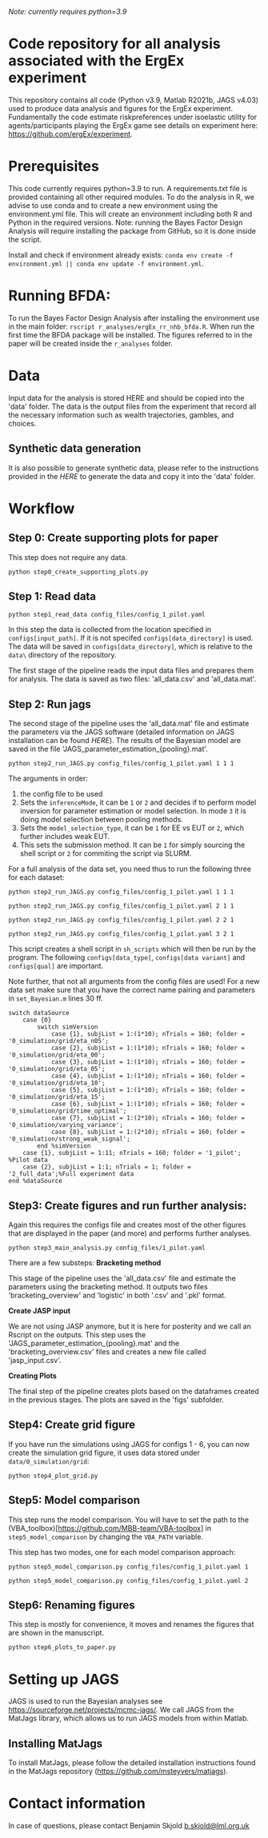 _Note: currently requires python=3.9_

# Code repository for all analysis associated with the ErgEx experiment

This repository contains all code (Python v3.9, Matlab R2021b, JAGS v4.03) used to produce data analysis and figures for the ErgEx experiment. Fundamentally the code estimate riskpreferences under isoelastic utility for agents/participants playing the ErgEx game see details on experiment here: https://github.com/ergEx/experiment.

# Prerequisites

This code currently requires python=3.9 to run. A requirements.txt file is provided containing all other required modules. To do the analysis in R, we advise to use conda and to create a new environment using the environment.yml file.
This will create an environment including both R and Python in the required versions. Note: running the Bayes Factor Design Analysis will require installing the package from GitHub, so it is done inside the script.

Install and check if environment already exists:
`conda env create -f environment.yml || conda env update -f environment.yml`.

# Running BFDA:

To run the Bayes Factor Design Analysis after installing the environment use in the main folder:
`rscript r_analyses/ergEx_rr_nhb_bfda.R`. When run the first time the BFDA package will be installed. 
The figures referred to in the paper will be created inside the `r_analyses` folder.

# Data

Input data for the analysis is stored HERE and should be copied into the 'data' folder. The data is the output files from the experiment that record all the necessary information such as wealth trajectories, gambles, and choices.

## Synthetic data generation

It is also possible to generate synthetic data, please refer to the instructions provided in the _HERE_ to generate the data and copy it into the 'data' folder.

# Workflow

## Step 0: Create supporting plots for paper

This step does not require any data. 

`python step0_create_supporting_plots.py`

## Step 1: Read data

`python step1_read_data config_files/config_1_pilot.yaml`

In this step the data is collected from the location specified in
`configs[input_path]`. If it is not specifed `configs[data_directory]` is used.
The data will be saved in `configs[data_directory]`, which is relative to the 
`data\` directory of the repository.

The first stage of the pipeline reads the input data files and prepares them for analysis. The data is saved as two files: 'all_data.csv' and 'all_data.mat'.


## Step 2: Run jags


The second stage of the pipeline uses the 'all_data.mat' file and estimate the parameters via the JAGS software (detailed information on JAGS installation can be found _HERE_). 
The results of the Bayesian model are saved in the file 'JAGS_parameter_estimation_{pooling}.mat'.

`python step2_run_JAGS.py config_files/config_1_pilot.yaml 1 1 1`

The arguments in order:
1. the config file to be used
2. Sets the `inferenceMode`, it can be `1` or `2` and decides if to perform model inversion for parameter estimation or model selection. In mode `3` it is doing model selection between pooling methods.
3. Sets the `model_selection_type`, it can be `1` for EE vs EUT or `2`, which further includes weak EUT.
4. This sets the submission method. It can be `1` for simply sourcing the shell script or `2` for commiting the script via SLURM.


For a full analysis of the data set, you need thus to run the following three for each dataset:

`python step2_run_JAGS.py config_files/config_1_pilot.yaml 1 1 1`

`python step2_run_JAGS.py config_files/config_1_pilot.yaml 2 1 1`

`python step2_run_JAGS.py config_files/config_1_pilot.yaml 2 2 1`

`python step2_run_JAGS.py config_files/config_1_pilot.yaml 3 2 1`

This script creates a shell script in `sh_scripts` which will then be run by the program. The following `configs[data_type]`, `configs[data variant]` and `configs[qual]` are important. 

Note further, that not all arguments from the config files are used! For a new data set make sure that you have the correct name pairing and parameters in `set_Bayesian.m` lines 30 ff.

```{matlab}
switch dataSource
    case {0}
        switch simVersion
            case {1}, subjList = 1:(1*10); nTrials = 160; folder = '0_simulation/grid/eta_n05';
            case {2}, subjList = 1:(1*10); nTrials = 160; folder = '0_simulation/grid/eta_00';
            case {3}, subjList = 1:(1*10); nTrials = 160; folder = '0_simulation/grid/eta_05';
            case {4}, subjList = 1:(1*10); nTrials = 160; folder = '0_simulation/grid/eta_10';
            case {5}, subjList = 1:(1*10); nTrials = 160; folder = '0_simulation/grid/eta_15';
            case {6}, subjList = 1:(1*10); nTrials = 160; folder = '0_simulation/grid/time_optimal';
            case {7}, subjList = 1:(2*10); nTrials = 160; folder = '0_simulation/varying_variance';
            case {8}, subjList = 1:(2*10); nTrials = 160; folder = '0_simulation/strong_weak_signal';
        end %simVersion
    case {1}, subjList = 1:11; nTrials = 160; folder = '1_pilot'; %Pilot data
    case {2}, subjList = 1:1; nTrials = 1; folder = '2_full_data';%Full experiment data
end %dataSource
```

## Step3: Create figures and run further analysis:

Again this requires the configs file and creates most of the other figures that are displayed in the paper (and more) and performs further analyses.

`python step3_main_analysis.py config_files/1_pilot.yaml`

There are a few substeps:
**Bracketing method**

This stage of the pipeline uses the 'all_data.csv' file and estimate the parameters using the bracketing method. It outputs two files 'bracketing_overview' and 'logistic' in both '.csv' and '.pkl' format.

**Create JASP input**

We are not using JASP anymore, but it is here for posterity and we call an
Rscript on the outputs.
This step uses the 'JAGS_parameter_estimation_{pooling}.mat' and the 'bracketing_overview.csv' files and creates a new file called 'jasp_input.csv'.

**Creating Plots**

The final step of the pipeline creates plots based on the dataframes created in the previous stages. The plots are saved in the 'figs' subfolder.

## Step4: Create grid figure

If you have run the simulations using JAGS for configs 1 - 6, you can now create the simulation grid figure, it uses data stored under `data/0_simulation/grid`:

`python step4_plot_grid.py`

## Step5: Model comparison

This step runs the model comparison. You will have to set the path to the (VBA_toolbox)[https://github.com/MBB-team/VBA-toolbox] in `step5_model_comparison` by changing the `VBA_PATH` variable.

This step has two modes, one for each model comparison approach:

`python step5_model_comparison.py config_files/config_1_pilot.yaml 1`

`python step5_model_comparison.py config_files/config_1_pilot.yaml 2`


## Step6: Renaming figures

This step is mostly for convenience, it moves and renames the figures that are shown in the manuscript.

`python step6_plots_to_paper.py`

# Setting up JAGS

JAGS is used to run the Bayesian analyses see https://sourceforge.net/projects/mcmc-jags/. We call JAGS from the MatJags library, which allows us to run JAGS models from within Matlab.

## Installing MatJags

To install MatJags, please follow the detailed installation instructions found in the MatJags repository (https://github.com/msteyvers/matjags).

# Contact information

In case of questions, please contact Benjamin Skjold b.skjold@lml.org.uk
